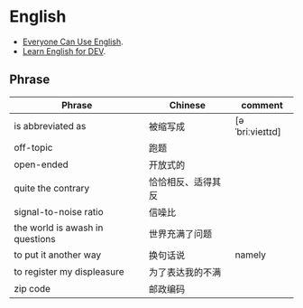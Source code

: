 # English

- [Everyone Can Use English](https://github.com/xiaolai/everyone-can-use-english).
- [Learn English for DEV](https://learn-english.dev/).

## Phrase

| Phrase | Chinese | comment |
| ------ | ------ | ------ |
| is abbreviated as | 被缩写成 | [əˈbriːvieɪtɪd] |
| off-topic | 跑题 |
| open-ended | 开放式的 |
| quite the contrary | 恰恰相反、适得其反 |
| signal-to-noise ratio | 信噪比 | |
| the world is awash in questions | 世界充满了问题 |
| to put it another way | 换句话说 | namely |
| to register my displeasure | 为了表达我的不满 |
| zip code | 邮政编码 |
